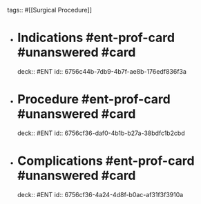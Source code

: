 tags:: #[[Surgical Procedure]]

- # Indications #ent-prof-card #unanswered #card
  deck:: #ENT
  id:: 6756c44b-7db9-4b7f-ae8b-176edf836f3a
- # Procedure #ent-prof-card #unanswered #card
  deck:: #ENT
  id:: 6756cf36-daf0-4b1b-b27a-38bdfc1b2cbd
- # Complications #ent-prof-card #unanswered #card
  deck:: #ENT
  id:: 6756cf36-4a24-4d8f-b0ac-af31f3f3910a
